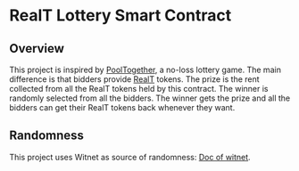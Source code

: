 # RealT Lottery Smart Contract

## Overview

This project is inspired by [PoolTogether](https://pooltogether.com), a no-loss lottery game. The main difference is that bidders provide [RealT](https://realt.co/) tokens. The prize is the rent collected from all the RealT tokens held by this contract. The winner is randomly selected from all the bidders. The winner gets the prize and all the bidders can get their RealT tokens back whenever they want.

## Randomness
This project uses Witnet as source of randomness: [Doc of witnet](https://docs.witnet.io/smart-contracts/witnet-randomness-oracle/generating-randomness).